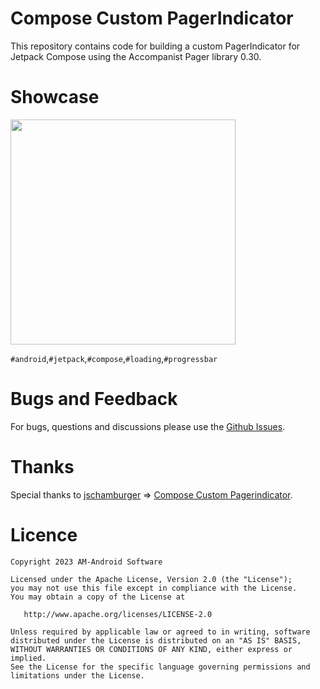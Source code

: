 # Compose Custom PagerIndicator

This repository contains code for building a custom PagerIndicator for Jetpack Compose using the Accompanist Pager library 0.30.

# Showcase
 <td align="center">
      <img src="https://github.com/ahmadmit2020/ComposeCustomPagerindicator/showcase/az_recorder.mp4" width="360px">
   </td>
   
   `#android`,`#jetpack`,`#compose`,`#loading`,`#progressbar`
   
# Bugs and Feedback
For bugs, questions and discussions please use the [Github Issues](https://github.com/ahmadmit2020/ComposeCustomPagerindicator/issues).

 # Thanks
Special thanks to 
[jschamburger](https://github.com/jschamburger) => [Compose Custom Pagerindicator](https://github.com/jschamburger/compose-custom-pagerindicator).
 # Licence

```
Copyright 2023 AM-Android Software 

Licensed under the Apache License, Version 2.0 (the "License");
you may not use this file except in compliance with the License.
You may obtain a copy of the License at

   http://www.apache.org/licenses/LICENSE-2.0

Unless required by applicable law or agreed to in writing, software
distributed under the License is distributed on an "AS IS" BASIS,
WITHOUT WARRANTIES OR CONDITIONS OF ANY KIND, either express or implied.
See the License for the specific language governing permissions and
limitations under the License.
```
